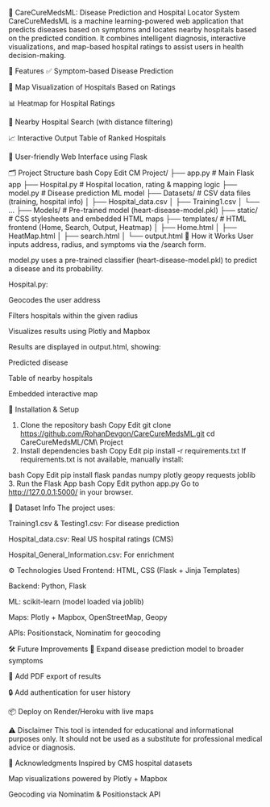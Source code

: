 💊 CareCureMedsML: Disease Prediction and Hospital Locator System
CareCureMedsML is a machine learning-powered web application that predicts diseases based on symptoms and locates nearby hospitals based on the predicted condition. It combines intelligent diagnosis, interactive visualizations, and map-based hospital ratings to assist users in health decision-making.

🌟 Features
✅ Symptom-based Disease Prediction

📍 Map Visualization of Hospitals Based on Ratings

📊 Heatmap for Hospital Ratings

🏥 Nearby Hospital Search (with distance filtering)

📈 Interactive Output Table of Ranked Hospitals

🎨 User-friendly Web Interface using Flask

🗂️ Project Structure
bash
Copy
Edit
CM Project/
├── app.py                    # Main Flask app
├── Hospital.py               # Hospital location, rating & mapping logic
├── model.py                  # Disease prediction ML model
├── Datasets/                 # CSV data files (training, hospital info)
│   ├── Hospital_data.csv
│   ├── Training1.csv
│   └── ...
├── Models/                   # Pre-trained model (heart-disease-model.pkl)
├── static/                   # CSS stylesheets and embedded HTML maps
├── templates/                # HTML frontend (Home, Search, Output, Heatmap)
│   ├── Home.html
│   ├── HeatMap.html
│   ├── search.html
│   └── output.html
🧠 How it Works
User inputs address, radius, and symptoms via the /search form.

model.py uses a pre-trained classifier (heart-disease-model.pkl) to predict a disease and its probability.

Hospital.py:

Geocodes the user address

Filters hospitals within the given radius

Visualizes results using Plotly and Mapbox

Results are displayed in output.html, showing:

Predicted disease

Table of nearby hospitals

Embedded interactive map

🚀 Installation & Setup
1. Clone the repository
bash
Copy
Edit
git clone https://github.com/RohanDevgon/CareCureMedsML.git
cd CareCureMedsML/CM\ Project
2. Install dependencies
bash
Copy
Edit
pip install -r requirements.txt
If requirements.txt is not available, manually install:

bash
Copy
Edit
pip install flask pandas numpy plotly geopy requests joblib
3. Run the Flask App
bash
Copy
Edit
python app.py
Go to http://127.0.0.1:5000/ in your browser.


📌 Dataset Info
The project uses:

Training1.csv & Testing1.csv: For disease prediction

Hospital_data.csv: Real US hospital ratings (CMS)

Hospital_General_Information.csv: For enrichment

⚙️ Technologies Used
Frontend: HTML, CSS (Flask + Jinja Templates)

Backend: Python, Flask

ML: scikit-learn (model loaded via joblib)

Maps: Plotly + Mapbox, OpenStreetMap, Geopy

APIs: Positionstack, Nominatim for geocoding

🛠️ Future Improvements
🧬 Expand disease prediction model to broader symptoms

📄 Add PDF export of results

🔒 Add authentication for user history

📦 Deploy on Render/Heroku with live maps

⚠️ Disclaimer
This tool is intended for educational and informational purposes only. It should not be used as a substitute for professional medical advice or diagnosis.

🙌 Acknowledgments
Inspired by CMS hospital datasets

Map visualizations powered by Plotly + Mapbox

Geocoding via Nominatim & Positionstack API
